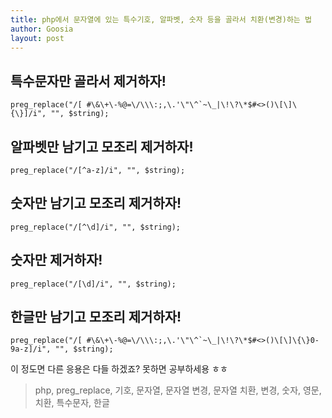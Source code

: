 ```yaml
---
title: php에서 문자열에 있는 특수기호, 알파벳, 숫자 등을 골라서 치환(변경)하는 법
author: Goosia
layout: post
---
```


<h2>특수문자만 골라서 제거하자!</h2>
<pre><code>preg_replace("/[ #\&\+\-%@=\/\\\:;,\.'\"\^`~\_|\!\?\*$#<>()\[\]\{\}]/i", "", $string);</pre></code>

<h2>알파벳만 남기고 모조리 제거하자!</h2>

<pre><code>preg_replace("/[^a-z]/i", "", $string);</pre></code>

<h2>숫자만 남기고 모조리 제거하자!</h2>

<pre><code>preg_replace("/[^\d]/i", "", $string);</pre></code>

<h2>숫자만 제거하자!</h2>

<pre><code>preg_replace("/[\d]/i", "", $string);</pre></code>

<h2>한글만 남기고 모조리 제거하자!</h2>

<pre><code>preg_replace("/[ #\&\+\-%@=\/\\\:;,\.'\"\^`~\_|\!\?\*$#<>()\[\]\{\}0-9a-z]/i", "", $string);</pre></code>

이 정도면 다른 응용은 다들 하겠죠?
못하면 공부하세용 ㅎㅎ

<blockquote>php, preg_replace, 기호, 문자열, 문자열 변경, 문자열 치환, 변경, 숫자, 영문, 치환, 특수문자, 한글</blockquote>